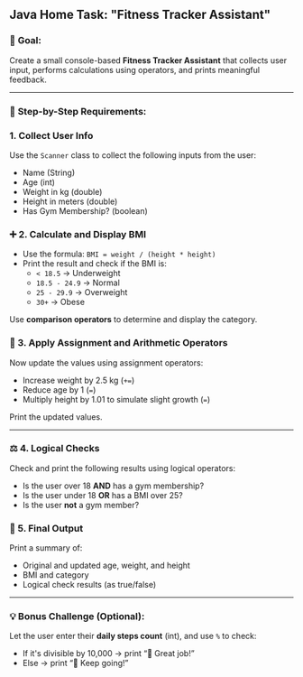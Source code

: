 ## **Java Home Task: "Fitness Tracker Assistant"**

### 🎯 **Goal:**

Create a small console-based **Fitness Tracker Assistant** that collects user input, performs calculations using operators, and prints meaningful feedback.

---

### 📝 **Step-by-Step Requirements:**

### 1. **Collect User Info**

Use the `Scanner` class to collect the following inputs from the user:

- Name (String)
- Age (int)
- Weight in kg (double)
- Height in meters (double)
- Has Gym Membership? (boolean)

### ➕ 2. **Calculate and Display BMI**

- Use the formula: `BMI = weight / (height * height)`
- Print the result and check if the BMI is:
  - `< 18.5` → Underweight
  - `18.5 - 24.9` → Normal
  - `25 - 29.9` → Overweight
  - `30+` → Obese

Use **comparison operators** to determine and display the category.

### 🧮 3. **Apply Assignment and Arithmetic Operators**

Now update the values using assignment operators:

- Increase weight by 2.5 kg (`+=`)
- Reduce age by 1 (`=`)
- Multiply height by 1.01 to simulate slight growth (`=`)

Print the updated values.

---

### ⚖️ 4. **Logical Checks**

Check and print the following results using logical operators:

- Is the user over 18 **AND** has a gym membership?
- Is the user under 18 **OR** has a BMI over 25?
- Is the user **not** a gym member?

### 🔁 5. **Final Output**

Print a summary of:

- Original and updated age, weight, and height
- BMI and category
- Logical check results (as true/false)

---

### 💡 **Bonus Challenge (Optional):**

Let the user enter their **daily steps count** (int), and use `%` to check:

- If it's divisible by 10,000 → print “🎉 Great job!”
- Else → print “🚶 Keep going!”
